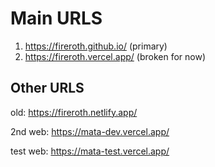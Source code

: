 # Main URLS
1) https://fireroth.github.io/ (primary)
2) https://fireroth.vercel.app/ (broken for now)


## Other URLS
old: https://fireroth.netlify.app/

2nd web: https://mata-dev.vercel.app/

test web: https://mata-test.vercel.app/
